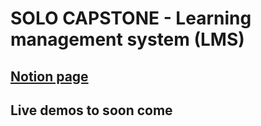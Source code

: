 # SOLO CAPSTONE - Learning management system (LMS)
## [Notion page](https://www.notion.so/lidiakovac/SOLO-CAPSTONE-60bd6b2e4a254a6a8e5025db83966905)

## Live demos to soon come 
